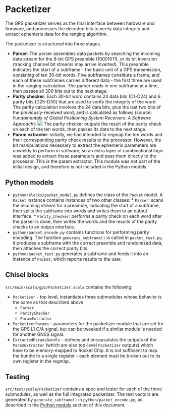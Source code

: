 # Packetizer
The GPS packetizer serves as the final interface between hardware and firmware, and processes the decoded bits to verify data integrity and extract ephemeris data for the ranging algorithm.

The packetizer is structured into three stages.

* **Parser**: The parser assembles data packets by searching the incoming data stream for the 8-bit GPS preamble (10001011), or its bit inversion (tracking channel bit streams may arrive inverted). This preamble indicates the start of a subframe - the basic unit of a GPS transmission, consisting of ten 30-bit words. Five subframes constitute a frame, and each of these subframes carries different data - the first three are used in the ranging calculation. The parser reads in one subframe at a time, then passes all 300 bits out to the next stage.
* **Parity checker**: Each 30-bit word contains 24 data bits (D1-D24) and 6 parity bits (D25-D30) that are used to verify the integrity of the word. The parity calculation involves the 24 data bits, plus the last two bits of the previously-received word, and is calculated as follows (source: *Fundamentals of Global Positioning System Receivers: A Software Approach*):
![](../../parity.png)
The parity checker outputs the result of the parity check on each of the ten words, then passes its data to the next stage.
* **Param extractor**: initially, we had intended to regmap the ten words and their corresponding parity check results to the processor. However, the bit manipulations necessary to extract the ephemeris parameters are unwieldy to perform in software, so an extra layer of combinational logic was added to extract these parameters and pass them directly to the processor. This is the param extractor. This module was not part of the initial design, and therefore is not included in the Python models.

## Python models
* `python/blocks/packet_model.py` defines the class of the `Packet` model. A `Packet` instance contains instances of two other classes:
        * `Parser`: scans the incoming stream for a preamble, indicating the start of a subframe, then splits the subframe into words and writes them to an output interface.
        * `Parity_Checker`: performs a parity check on each word after the parser is done, then writes the words and the results of the parity checks to an output interface.
* `python/packet_encode.py` contains functions for performing parity encoding. The function `generate_subframe()` is called in `packet_test.py`; it produces a subframe with the correct preamble and randomized data, then attaches the correct parity bits.
* `python/packet_test.py` generates a subframe and feeds it into an instance of `Packet`, which reports results to the user.

## Chisel blocks
`src/main/scala/gps/Packetizer.scala` contains the following:

* `Packetizer` - top level, instantiates three submodules whose behavior is the same as that described above
	* `Parser`
	* `ParityChecker`
	* `ParamExtractor`
* `PacketizerParams` - parameters for the packetizer module that are set for the GPS L1 C/A signal, but can be tweaked if a similar module is needed for another GNSS signal.
* `ExtractedParamsBundle` - defines and encapsulates the outputs of the `ParamExtractor` (which are also top-level `Packetizer` outputs) which have to be memory-mapped to Rocket Chip. It is not sufficient to map the bundle to a single register - each element must be broken out to its own register in the regmap.

## Testing
`src/test/scala/Packetizer` contains a spec and tester for each of the three submodules, as well as the full integrated packetizer. The test vectors are generated by `generate_subframe()` in `python/packet_encode.py`, as described in the [Python models](#python-models) section of this document.
